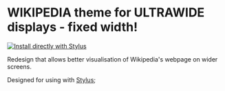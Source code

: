 # WIKIPEDIA theme for ULTRAWIDE displays - fixed width!

[![Install directly with Stylus](https://img.shields.io/badge/Install%20directly%20with-Stylus-00adad.svg)](https://github.com/hakuryou/wikipedia-centered/raw/main/wikipedia-centered.user.css)

Redesign that allows better visualisation of Wikipedia's webpage on wider screens.



Designed for using with [Stylus](https://github.com/openstyles/stylus);
